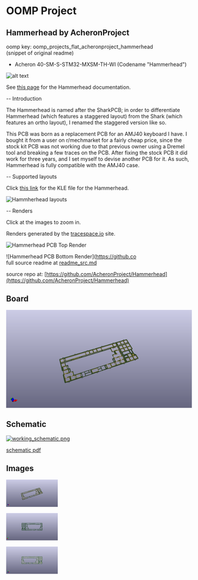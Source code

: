 # OOMP Project  
## Hammerhead  by AcheronProject  
  
oomp key: oomp_projects_flat_acheronproject_hammerhead  
(snippet of original readme)  
  
- Acheron 40-SM-S-STM32-MXSM-TH-WI (Codename "Hammerhead")  
  
![alt text](https://raw.githubusercontent.com/Gondolindrim/acheronLibrary/master/graphics/acheronReadme.png "Acheron Logo")  
  
See [this page](https://gondolindrim.github.io/AcheronDocs/hammerhead/intro.html) for the Hammerhead documentation.  
  
-- Introduction  
  
The Hammerhead is named after the SharkPCB; in order to differentiate Hammerhead (which features a staggered layout) from the Shark (which features an ortho layout), I renamed the staggered version like so.  
  
This PCB was born as a replacement PCB for an AMJ40 keyboard I have. I bought it from a user on r/mechmarket for a fairly cheap price, since the stock kit PCB was not working due to that previous owner using a Dremel tool and breaking a few traces on the PCB. After fixing the stock PCB it did work for three years, and I set myself to devise another PCB for it. As such, Hammerhead is fully compatible with the AMJ40 case.  
  
-- Supported layouts  
  
Click [this link](http://www.keyboard-layout-editor.com/-/gists/89c3a984e836b351fcaf27332abd0f3e) for the KLE file for the Hammerhead.  
  
![Hammherhead layouts](https://github.com/Gondolindrim/Hammerhead/raw/master/Graphics/KLE/hammerheadKLE.png)  
  
-- Renders  
  
Click at the images to zoom in.  
  
Renders generated by the [tracespace.io](https://tracespace.io/view/) site.  
  
![Hammerhead PCB Top Render](https://github.com/Gondolindrim/Hammerhead/raw/master/Graphics/top_render.png)  
  
![Hammerhead PCB Bottom Render](https://github.co  
  full source readme at [readme_src.md](readme_src.md)  
  
source repo at: [https://github.com/AcheronProject/Hammerhead](https://github.com/AcheronProject/Hammerhead)  
## Board  
  
[![working_3d.png](working_3d_600.png)](working_3d.png)  
## Schematic  
  
[![working_schematic.png](working_schematic_600.png)](working_schematic.png)  
  
[schematic pdf](working_schematic.pdf)  
## Images  
  
[![working_3d.png](working_3d_140.png)](working_3d.png)  
  
[![working_3d_back.png](working_3d_back_140.png)](working_3d_back.png)  
  
[![working_3d_front.png](working_3d_front_140.png)](working_3d_front.png)  
